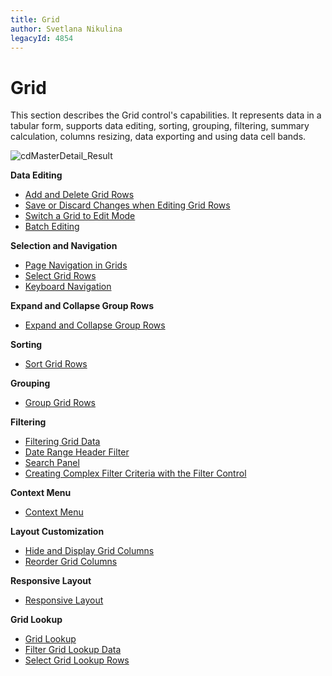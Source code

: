 ```yaml
---
title: Grid
author: Svetlana Nikulina
legacyId: 4854
---
```

# Grid
This section describes the Grid control's capabilities. It represents data in a tabular form, supports data editing, sorting, grouping, filtering, summary calculation, columns resizing, data exporting and using data cell bands. 

![cdMasterDetail_Result](../images/img6625.png)

**Data Editing**
* [Add and Delete Grid Rows](grid/data-editing/add-and-delete-grid-rows.md)
* [Save or Discard Changes when Editing Grid Rows](grid/data-editing/save-or-discard-changes-when-editing-grid-rows.md)
* [Switch a Grid to Edit Mode](grid/data-editing/switch-a-grid-to-edit-mode.md)
* [Batch Editing](grid/data-editing/batch-editing.md)

**Selection and Navigation**
* [Page Navigation in Grids](grid/selection-and-navigation/page-navigation-in-grids.md)
* [Select Grid Rows](grid/selection-and-navigation/select-grid-rows.md)
* [Keyboard Navigation](grid/selection-and-navigation/keyboard-navigation.md)

**Expand and Collapse Group Rows**
* [Expand and Collapse Group Rows](grid/expand-and-collapse-group-rows/expand-and-collapse-group-rows.md)

**Sorting**
* [Sort Grid Rows](grid/sorting/sort-grid-rows.md)

**Grouping**
* [Group Grid Rows](grid/grouping/group-grid-rows.md)

**Filtering**
* [Filtering Grid Data](grid/filtering/filtering-grid-data.md)
* [Date Range Header Filter](grid/filtering/date-range-header-filter.md)
* [Search Panel](grid/filtering/search-panel.md)
* [Creating Complex Filter Criteria with the Filter Control](grid/filtering/creating-complex-filter-criteria-with-the-filter-control.md)

**Context Menu**
* [Context Menu](grid/context-menu/context-menu.md)

**Layout Customization**
* [Hide and Display Grid Columns](grid/layout-customization/hide-and-display-grid-columns.md)
* [Reorder Grid Columns](grid/layout-customization/reorder-grid-columns.md)

**Responsive Layout**
* [Responsive Layout](grid/responsive-layout/responsive-layout.md)

**Grid Lookup**
* [Grid Lookup](grid/grid-lookup/grid-lookup.md)
* [Filter Grid Lookup Data](grid/grid-lookup/filter-grid-lookup-data.md)
* [Select Grid Lookup Rows](grid/grid-lookup/select-grid-lookup-rows.md)
